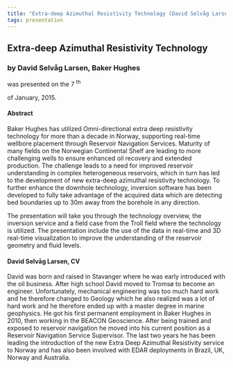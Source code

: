 ```yaml
---
title: "Extra-deep Azimuthal Resistivity Technology (David Selvåg Larsen, Baker Hughes)"
tags: presentation
---
```



		
<h2>
Extra-deep Azimuthal Resistivity Technology
</h2>

 



		
<h3>
by David Selvåg Larsen, Baker Hughes
</h3>

 



 
<p>
was presented on the 7
<sup>
th
</sup>

 of January, 2015.
</p>

	

 
<h4>
Abstract
</h4>





<p>
Baker Hughes has utilized Omni-directional extra deep resistivity technology for more than a decade in Norway, supporting real-time wellbore placement through Reservoir Navigation Services.  Maturity of many fields on the Norwegian Continental Shelf are leading to more challenging wells to ensure enhanced oil recovery and extended production.  The challenge leads to a need for improved reservoir understanding in complex heterogeneous reservoirs, which in turn has led to the development of new extra-deep azimuthal resistivity technology.  To further enhance the downhole technology, inversion software has been developed to fully take advantage of the acquired data which are detecting bed boundaries up to 30m away from the borehole in any direction. 

</p>

<p>
The presentation will take you through the technology overview, the inversion service and a field case from the Troll field where the technology is utilized. The presentation include the use of the data in real-time and 3D real-time visualization to improve the understanding of the reservoir geometry and fluid levels.

</p>





<h4>
David Selvåg Larsen, CV
</h4>





<p>
David was born and raised in Stavanger where he was early introduced with the oil business.  After high school David moved to Tromsø to become an engineer.  Unfortunately, mechanical engineering was too much hard work and he therefore changed to Geology which he also realized was a lot of hard work and he therefore ended up with a master degree in marine geophysics. He got his first permanent employment in Baker Hughes in 2010, then working in the BEACON Geoscience.  After being trained and exposed to reservoir navigation he moved into his current position as a Reservoir Navigation Service Supervisor.  The last two years he has been leading the introduction of the new Extra Deep Azimuthal Resistivity service to Norway and has also been involved with EDAR deployments in Brazil, UK, Norway and Australia.
</p>



 

	

